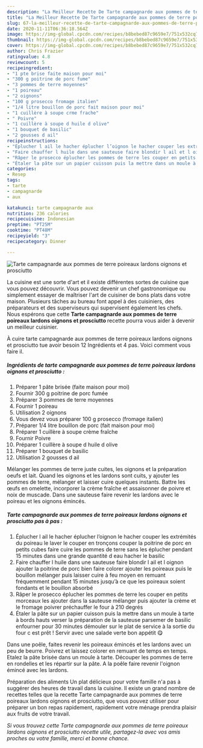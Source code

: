 ```yaml
---
description: "La Meilleur Recette De Tarte campagnarde aux pommes de terre poireaux lardons oignons et prosciutto"
title: "La Meilleur Recette De Tarte campagnarde aux pommes de terre poireaux lardons oignons et prosciutto"
slug: 67-la-meilleur-recette-de-tarte-campagnarde-aux-pommes-de-terre-poireaux-lardons-oignons-et-prosciutto
date: 2020-11-11T06:36:18.564Z
image: https://img-global.cpcdn.com/recipes/b8bebed87c9659e7/751x532cq70/tarte-campagnarde-aux-pommes-de-terre-poireaux-lardons-oignons-et-prosciutto-photo-principale-de-la-recette.jpg
thumbnail: https://img-global.cpcdn.com/recipes/b8bebed87c9659e7/751x532cq70/tarte-campagnarde-aux-pommes-de-terre-poireaux-lardons-oignons-et-prosciutto-photo-principale-de-la-recette.jpg
cover: https://img-global.cpcdn.com/recipes/b8bebed87c9659e7/751x532cq70/tarte-campagnarde-aux-pommes-de-terre-poireaux-lardons-oignons-et-prosciutto-photo-principale-de-la-recette.jpg
author: Chris Frazier
ratingvalue: 4.8
reviewcount: 5
recipeingredient:
- "1 pte brise faite maison pour moi"
- "300 g poitrine de porc fume"
- "3 pommes de terre moyennes"
- "1 poireau"
- "2 oignons"
- "100 g prosecco fromage italien"
- "1/4 litre bouillon de porc fait maison pour moi"
- "1 cuillère à soupe crme frache"
- " Poivre"
- "1 cuillère à soupe d huile d olive"
- "1 bouquet de basilic"
- "2 gousses d ail"
recipeinstructions:
- "Éplucher l ail le hacher éplucher l’oignon le hacher couper les extrémités du poireau le laver le couper en tronçons couper la poitrine de porc en petits cubes faire cuire les pommes de terre sans les éplucher pendant 15 minutes dans une grande quantité d eau hacher le basilic"
- "Faire chauffer l huile dans une sauteuse faire blondir l ail et l oignon ajouter la poitrine de porc bien faire colorer ajouter les poireaux puis le bouillon mélanger puis laisser cuire à feu moyen en remuant fréquemment pendant 15 minutes jusqu’à ce que les poireaux soient fondants et le bouillon absorbé"
- "Râper le prosecco éplucher les pommes de terre les couper en petits morceaux les ajouter dans la sauteuse mélanger puis ajouter la crème et le fromage poivrer préchauffer le four à 210 degrés"
- "Étaler la pâte sur un papier cuisson puis la mettre dans un moule à tarte à bords hauts verser la préparation de la sauteuse parsemer de basilic enfourner pour 30 minutes démouler sur le plat de service à la sortie du four c est prêt ! Servir avec une salade verte bon appétit 😋"
categories:
- Resep
tags:
- tarte
- campagnarde
- aux

katakunci: tarte campagnarde aux 
nutrition: 236 calories
recipecuisine: Indonesian
preptime: "PT25M"
cooktime: "PT48M"
recipeyield: "3"
recipecategory: Dinner

---
```



![Tarte campagnarde aux pommes de terre poireaux lardons oignons et prosciutto](https://img-global.cpcdn.com/recipes/b8bebed87c9659e7/751x532cq70/tarte-campagnarde-aux-pommes-de-terre-poireaux-lardons-oignons-et-prosciutto-photo-principale-de-la-recette.jpg)

La cuisine est une sorte d'art et il existe différentes sortes de cuisine que vous pouvez découvrir. Vous pouvez devenir un chef gastronomique ou simplement essayer de maîtriser l'art de cuisiner de bons plats dans votre maison. Plusieurs tâches au bureau font appel à des cuisiniers, des préparateurs et des superviseurs qui supervisent également les chefs. Nous espérons que cette <strong> Tarte campagnarde aux pommes de terre poireaux lardons oignons et prosciutto </strong> recette pourra vous aider à devenir un meilleur cuisinier.

<!--inarticleads1-->

À cuire tarte campagnarde aux pommes de terre poireaux lardons oignons et prosciutto tue avoir besoin 12 Ingrédients et 4 pas. Voici comment vous faire il.

##### Ingrédients de tarte campagnarde aux pommes de terre poireaux lardons oignons et prosciutto :

1. Préparer 1 pâte brisée (faite maison pour moi)
1. Fournir 300 g poitrine de porc fumée
1. Préparer 3 pommes de terre moyennes
1. Fournir 1 poireau
1. Utilisation 2 oignons
1. Vous devez vous préparer 100 g prosecco (fromage italien)
1. Préparer 1/4 litre bouillon de porc (fait maison pour moi)
1. Préparer 1 cuillère à soupe crème fraîche
1. Fournir  Poivre
1. Préparer 1 cuillère à soupe d huile d olive
1. Préparer 1 bouquet de basilic
1. Utilisation 2 gousses d ail


Mélanger les pommes de terre juste cuites, les oignons et la préparation oeufs et lait. Quand les oignons et les lardons sont cuits, y ajouter les pommes de terre, mélanger et laisser cuire quelques instants. Battre les œufs en omelette, incorporer la crème fraîche et assaisonner de poivre et noix de muscade. Dans une sauteuse faire revenir les lardons avec le poireau et les oignons émincés. 

<!--inarticleads2-->

##### Tarte campagnarde aux pommes de terre poireaux lardons oignons et prosciutto pas à pas :

1. Éplucher l ail le hacher éplucher l’oignon le hacher couper les extrémités du poireau le laver le couper en tronçons couper la poitrine de porc en petits cubes faire cuire les pommes de terre sans les éplucher pendant 15 minutes dans une grande quantité d eau hacher le basilic
1. Faire chauffer l huile dans une sauteuse faire blondir l ail et l oignon ajouter la poitrine de porc bien faire colorer ajouter les poireaux puis le bouillon mélanger puis laisser cuire à feu moyen en remuant fréquemment pendant 15 minutes jusqu’à ce que les poireaux soient fondants et le bouillon absorbé
1. Râper le prosecco éplucher les pommes de terre les couper en petits morceaux les ajouter dans la sauteuse mélanger puis ajouter la crème et le fromage poivrer préchauffer le four à 210 degrés
1. Étaler la pâte sur un papier cuisson puis la mettre dans un moule à tarte à bords hauts verser la préparation de la sauteuse parsemer de basilic enfourner pour 30 minutes démouler sur le plat de service à la sortie du four c est prêt ! Servir avec une salade verte bon appétit 😋


Dans une poêle, faites revenir les poireaux émincés et les lardons avec un peu de beurre. Poivrez et laissez colorer en remuant de temps en temps. Etalez la pâte brisée dans un moule à tarte. Découper les pommes de terre en rondelles et les répartir sur la pâte. A la poêle faire revenir l&#39;oignon émincé avec les lardons. 

<!--inarticleads1-->

<p>
Préparation des aliments Un plat délicieux pour votre famille n'a pas à suggérer des heures de travail dans la cuisine. Il existe un grand nombre de recettes telles que la recette Tarte campagnarde aux pommes de terre poireaux lardons oignons et prosciutto, que vous pouvez utiliser pour préparer un bon repas rapidement, rapidement votre ménage prendra plaisir aux fruits de votre travail.
</p>

<p>
<i>Si vous trouvez cette Tarte campagnarde aux pommes de terre poireaux lardons oignons et prosciutto recette utile, partagez-la avec vos amis proches ou votre famille, merci et bonne chance.</i>
</p>
